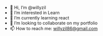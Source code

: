 - 👋 Hi, I’m @willyzil
- 👀 I’m interested in  Learn
- 🌱 I’m currently learning react
- 💞️ I’m looking to collaborate on my portfolio
- 📫 How to reach me:  willyzil86@gmail.com

<!---
willyzil/willyzil is a ✨ special ✨ repository because its `README.md` (this file) appears on your GitHub profile.
You can click the Preview link to take a look at your changes.
--->
